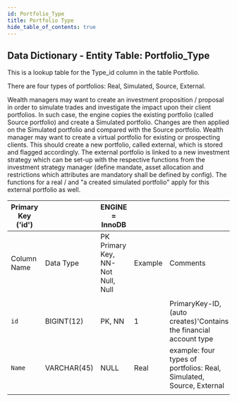 ```yaml
---
id: Portfolio_Type
title: Portfolio Type
hide_table_of_contents: true
---
```


## Data Dictionary - Entity Table: Portfolio_Type

This is a lookup table for the Type_id column in the table Portfolio.

There are four types of portfolios: Real, Simulated, Source, External. 

Wealth managers may want to create an investment proposition / proposal in order to simulate trades and investigate the impact 
upon their client portfolios. In such case, the engine copies the existing portfolio (called Source portfolio)
 and create a Simulated portfolio. Changes are then applied on the Simulated portfolio and compared with the Source portfolio.
 Wealth manager may want to create a virtual portfolio for existing or prospecting clients. This should create a new portfolio, 
 called external, which is stored and flagged accordingly. The external portfolio is linked to a new investment strategy 
 which can be set-up with the respective functions from the investment strategy manager 
 (define mandate, asset allocation and restrictions which attributes are mandatory shall be defined by config). 
 The functions for a real / and "a created simulated portfolio" apply for this external portfolio as well. 
 

| Primary Key ('id')||ENGINE = InnoDB|||
|---|---|---|---|---|
|Column Name|Data Type|PK Primary Key, NN-Not Null, Null|Example|Comments|
||
|`id`|BIGINT(12)|PK, NN|1|PrimaryKey-ID,(auto creates)'Contains the financial account type|
|`Name`|VARCHAR(45)|NULL|Real|example: four types of portfolios: Real, Simulated, Source, External|
||
